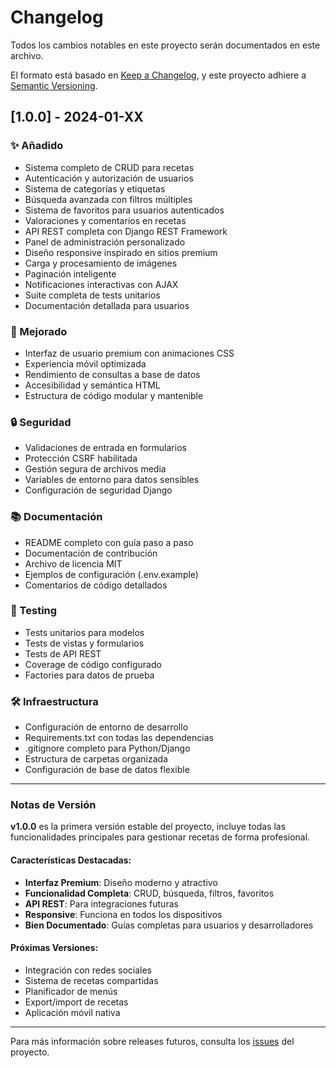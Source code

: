 # Changelog

Todos los cambios notables en este proyecto serán documentados en este archivo.

El formato está basado en [Keep a Changelog](https://keepachangelog.com/en/1.0.0/),
y este proyecto adhiere a [Semantic Versioning](https://semver.org/spec/v2.0.0.html).

## [1.0.0] - 2024-01-XX

### ✨ Añadido
- Sistema completo de CRUD para recetas
- Autenticación y autorización de usuarios
- Sistema de categorías y etiquetas
- Búsqueda avanzada con filtros múltiples
- Sistema de favoritos para usuarios autenticados
- Valoraciones y comentarios en recetas
- API REST completa con Django REST Framework
- Panel de administración personalizado
- Diseño responsive inspirado en sitios premium
- Carga y procesamiento de imágenes
- Paginación inteligente
- Notificaciones interactivas con AJAX
- Suite completa de tests unitarios
- Documentación detallada para usuarios

### 🎨 Mejorado
- Interfaz de usuario premium con animaciones CSS
- Experiencia móvil optimizada
- Rendimiento de consultas a base de datos
- Accesibilidad y semántica HTML
- Estructura de código modular y mantenible

### 🔒 Seguridad
- Validaciones de entrada en formularios
- Protección CSRF habilitada
- Gestión segura de archivos media
- Variables de entorno para datos sensibles
- Configuración de seguridad Django

### 📚 Documentación
- README completo con guía paso a paso
- Documentación de contribución
- Archivo de licencia MIT
- Ejemplos de configuración (.env.example)
- Comentarios de código detallados

### 🧪 Testing
- Tests unitarios para modelos
- Tests de vistas y formularios
- Tests de API REST
- Coverage de código configurado
- Factories para datos de prueba

### 🛠️ Infraestructura
- Configuración de entorno de desarrollo
- Requirements.txt con todas las dependencias
- .gitignore completo para Python/Django
- Estructura de carpetas organizada
- Configuración de base de datos flexible

---

### Notas de Versión

**v1.0.0** es la primera versión estable del proyecto, incluye todas las funcionalidades principales para gestionar recetas de forma profesional.

#### Características Destacadas:
- **Interfaz Premium**: Diseño moderno y atractivo
- **Funcionalidad Completa**: CRUD, búsqueda, filtros, favoritos
- **API REST**: Para integraciones futuras
- **Responsive**: Funciona en todos los dispositivos
- **Bien Documentado**: Guías completas para usuarios y desarrolladores

#### Próximas Versiones:
- Integración con redes sociales
- Sistema de recetas compartidas
- Planificador de menús
- Export/import de recetas
- Aplicación móvil nativa

---

Para más información sobre releases futuros, consulta los [issues](https://github.com/tu-usuario/recetas-gourmet/issues) del proyecto.
